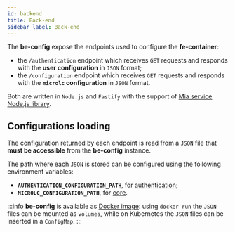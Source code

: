 ```yaml
---
id: backend
title: Back-end
sidebar_label: Back-end
---
```


The **be-config** expose the endpoints used to configure the **fe-container**:
- the `/authentication` endpoint which receives `GET` requests and responds with the **user configuration** in `JSON` format;
- the `/configuration` endpoint which receives `GET` requests and responds with the **`microlc` configuration** in `JSON` format.

Both are written in `Node.js` and `Fastify` with the support of [Mia service Node.js library](https://github.com/mia-platform/custom-plugin-lib).

## Configurations loading

The configuration returned by each endpoint is read from a `JSON` file that **must be accessible** from the **be-config** instance.

The path where each `JSON` is stored can be configured using the following environment variables:
- **`AUTHENTICATION_CONFIGURATION_PATH`**, for [authentication](authentication.md#example);
- **`MICROLC_CONFIGURATION_PATH`**, for [core](core_configuration.md#example).

:::info
**be-config** is available as [Docker image](https://hub.docker.com/r/miaplatform/microlc-config-manager):
using `docker run` the `JSON` files can be mounted as `volumes`, while on Kubernetes the `JSON` files can be inserted in a `ConfigMap`.
:::
